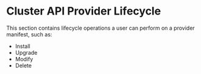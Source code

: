 # Cluster API Provider Lifecycle

This section contains lifecycle operations a user can perform on a provider manifest, such as:
- Install
- Upgrade
- Modify
- Delete